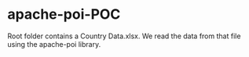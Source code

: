 # apache-poi-POC

Root folder contains a Country Data.xlsx. We read the data from that file using the apache-poi library.
